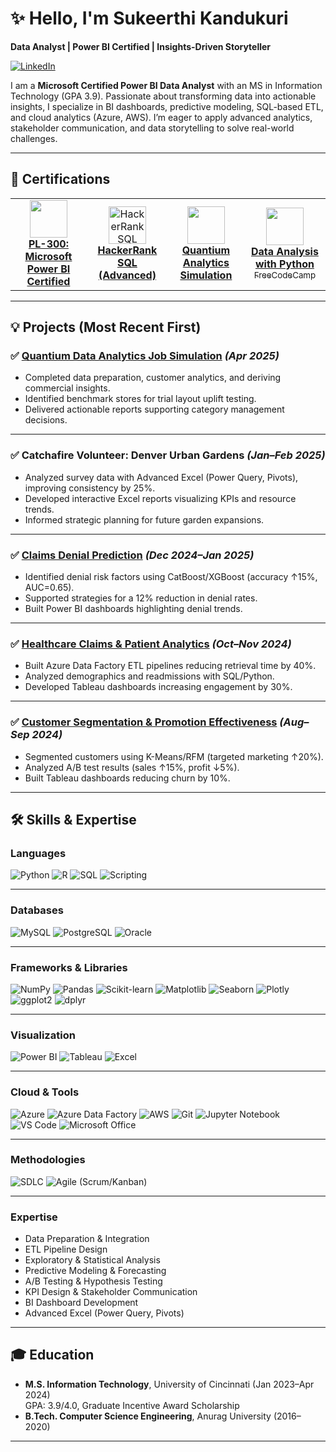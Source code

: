# ✨ Hello, I'm Sukeerthi Kandukuri  
**Data Analyst | Power BI Certified | Insights-Driven Storyteller**

[![LinkedIn](https://img.shields.io/badge/-LinkedIn-0072b1?&style=for-the-badge&logo=linkedin&logoColor=white)](https://www.linkedin.com/in/sukeerthi-kandukuri)

I am a **Microsoft Certified Power BI Data Analyst** with an MS in Information Technology (GPA 3.9). Passionate about transforming data into actionable insights, I specialize in BI dashboards, predictive modeling, SQL-based ETL, and cloud analytics (Azure, AWS). I’m eager to apply advanced analytics, stakeholder communication, and data storytelling to solve real-world challenges.

---

## 🏅 Certifications

<table>
  <tr>
    <td align="center">
      <a href="https://github.com/KandukuriSukeerthi/Microsoft-Power-BI-Data-Analyst">
        <img src="https://img.icons8.com/color/96/000000/power-bi.png" width="60"/><br/>
        <b>PL-300: Microsoft Power BI Certified</b>
      </a>
    </td>
    <td align="center">
      <a href="https://github.com/KandukuriSukeerthi/HackerRank-SQL">
        <img src="https://img.icons8.com/external-tal-revivo-color-tal-revivo/96/external-hackerrank-is-a-technology-company-that-focuses-on-competitive-programming-logo-color-tal-revivo.png" alt="HackerRank SQL" width="60" height="60"/><br/>
        <b>HackerRank SQL (Advanced)</b>
      </a>
    </td>
    <td align="center">
      <a href="https://github.com/KandukuriSukeerthi/Quantiam-Simulation/blob/main/Quantium_JobSimulation_Certificate.pdf?raw=true">
        <img src="https://img.icons8.com/dusk/96/data-configuration.png" width="60"/><br/>
        <b>Quantium Analytics Simulation</b>
      </a>
    </td>
    <td align="center">
      <a href="https://www.freecodecamp.org/certification/fcc-801203ff-5d20-47cb-9052-6efc33e20094/data-analysis-with-python-v7">
        <img src="https://img.icons8.com/windows/96/000000/free-code-camp.png" width="60"/><br/>
        <b>Data Analysis with Python</b><br/>
        <sub>FreeCodeCamp</sub>
      </a>
    </td>
  </tr>
</table>

---

## 💡 Projects (Most Recent First)

### ✅ [Quantium Data Analytics Job Simulation](https://github.com/KandukuriSukeerthi/Quantiam-Simulation) *(Apr 2025)*
- Completed data preparation, customer analytics, and deriving commercial insights.
- Identified benchmark stores for trial layout uplift testing.
- Delivered actionable reports supporting category management decisions.

---

### ✅ Catchafire Volunteer: Denver Urban Gardens *(Jan–Feb 2025)*
- Analyzed survey data with Advanced Excel (Power Query, Pivots), improving consistency by 25%.
- Developed interactive Excel reports visualizing KPIs and resource trends.
- Informed strategic planning for future garden expansions.

---

### ✅ [Claims Denial Prediction](https://github.com/KandukuriSukeerthi/Claims-denial-prediction) *(Dec 2024–Jan 2025)*
- Identified denial risk factors using CatBoost/XGBoost (accuracy ↑15%, AUC=0.65).
- Supported strategies for a 12% reduction in denial rates.
- Built Power BI dashboards highlighting denial trends.

---

### ✅ [Healthcare Claims & Patient Analytics](https://github.com/KandukuriSukeerthi/Healthcare-Claims-and-Patient-Analytics) *(Oct–Nov 2024)*
- Built Azure Data Factory ETL pipelines reducing retrieval time by 40%.
- Analyzed demographics and readmissions with SQL/Python.
- Developed Tableau dashboards increasing engagement by 30%.

---

### ✅ [Customer Segmentation & Promotion Effectiveness](https://github.com/KandukuriSukeerthi/Customer-Behavior-Analysis) *(Aug–Sep 2024)*
- Segmented customers using K-Means/RFM (targeted marketing ↑20%).
- Analyzed A/B test results (sales ↑15%, profit ↓5%).
- Built Tableau dashboards reducing churn by 10%.
  
---

## 🛠️ Skills & Expertise

### **Languages**
![Python](https://img.shields.io/badge/-Python-3776AB)
![R](https://img.shields.io/badge/-R-276DC3)
![SQL](https://img.shields.io/badge/-SQL-4479A1)
![Scripting](https://img.shields.io/badge/-Scripting-0052CC)

---

### **Databases**
![MySQL](https://img.shields.io/badge/-MySQL-4479A1)
![PostgreSQL](https://img.shields.io/badge/-PostgreSQL-336791)
![Oracle](https://img.shields.io/badge/-Oracle-F80000)

---

### **Frameworks & Libraries**
![NumPy](https://img.shields.io/badge/-NumPy-013243)
![Pandas](https://img.shields.io/badge/-Pandas-150458)
![Scikit-learn](https://img.shields.io/badge/-Scikit%20Learn-F7931E)
![Matplotlib](https://img.shields.io/badge/-Matplotlib-3776AB)
![Seaborn](https://img.shields.io/badge/-Seaborn-3776AB)
![Plotly](https://img.shields.io/badge/-Plotly-3F4F75)
![ggplot2](https://img.shields.io/badge/-ggplot2-276DC3)
![dplyr](https://img.shields.io/badge/-dplyr-276DC3)

---

### **Visualization**
![Power BI](https://img.shields.io/badge/-Power%20BI-F2C811?logo=powerbi&logoColor=black)
![Tableau](https://img.shields.io/badge/-Tableau-E97627)
![Excel](https://img.shields.io/badge/-Excel-217346)

---

### **Cloud & Tools**
![Azure](https://img.shields.io/badge/-Azure-0078D4)
![Azure Data Factory](https://img.shields.io/badge/-Azure%20Data%20Factory-003B5C)
![AWS](https://img.shields.io/badge/-AWS-232F3E)
![Git](https://img.shields.io/badge/-Git-F05032)
![Jupyter Notebook](https://img.shields.io/badge/-Jupyter%20Notebook-F37626)
![VS Code](https://img.shields.io/badge/-VS%20Code-007ACC)
![Microsoft Office](https://img.shields.io/badge/-Microsoft%20Office-D83B01)

---

### **Methodologies**
![SDLC](https://img.shields.io/badge/-SDLC-0052CC)
![Agile (Scrum/Kanban)](https://img.shields.io/badge/-Agile%20(Scrum%2FKanban)-2496ED)

---

### **Expertise**
- Data Preparation & Integration
- ETL Pipeline Design
- Exploratory & Statistical Analysis
- Predictive Modeling & Forecasting
- A/B Testing & Hypothesis Testing
- KPI Design & Stakeholder Communication
- BI Dashboard Development
- Advanced Excel (Power Query, Pivots)

---

## 🎓 Education
- **M.S. Information Technology**, University of Cincinnati (Jan 2023–Apr 2024)  
  GPA: 3.9/4.0, Graduate Incentive Award Scholarship  
- **B.Tech. Computer Science Engineering**, Anurag University (2016–2020)

---
